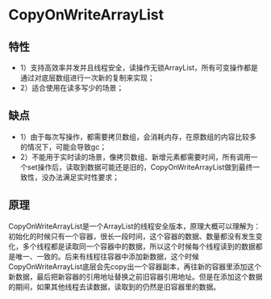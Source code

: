 # CopyOnWriteArrayList

## 特性
* 1）支持高效率并发并且线程安全，读操作无锁ArrayList，所有可变操作都是通过对底层数组进行一次新的复制来实现；
* 2）适合使用在读多写少的场景；

## 缺点

* 1）由于每次写操作，都需要拷贝数组，会消耗内存，在原数组的内容比较多的情况下，可能会导致gc；
* 2）不能用于实时读的场景，像拷贝数组、新增元素都需要时间，所有调用一个set操作后，读取到数据可能还是旧的，CopyOnWriteArrayList做到最终一致性，没办法满足实时性要求；

## 原理

CopyOnWriteArrayList是一个ArrayList的线程安全版本，原理大概可以理解为：初始化的时候只有一个容器，很长一段时间，这个容器的数据、数量都没有发生变化，多个线程都是读取同一个容器中的数据，所以这个时候每个线程读到的数据都是唯一、一致的。后来有线程往容器中添加新数据，这个时候CopyOnWriteArrayList底层会先copy出一个容器副本，再往新的容器里添加这个新数据，最后把新容器的引用地址替换之前旧容器引用地址。但是在添加这个数据的期间，如果其他线程去读数据，读取到的仍然是旧容器里的数据。